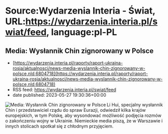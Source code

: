 # Source:Wydarzenia Interia - Świat, URL:https://wydarzenia.interia.pl/swiat/feed, language:pl-PL

## Media: Wysłannik Chin zignorowany w Polsce
 - [https://wydarzenia.interia.pl/raporty/raport-ukraina-rosja/aktualnosci/news-media-wyslannik-chin-zignorowany-w-polsce,nId,6804718](https://wydarzenia.interia.pl/raporty/raport-ukraina-rosja/aktualnosci/news-media-wyslannik-chin-zignorowany-w-polsce,nId,6804718)
 - RSS feed: https://wydarzenia.interia.pl/swiat/feed
 - date published: 2023-05-27 19:30:36+00:00

<p><a href="https://wydarzenia.interia.pl/raporty/raport-ukraina-rosja/aktualnosci/news-media-wyslannik-chin-zignorowany-w-polsce,nId,6804718"><img align="left" alt="Media: Wysłannik Chin zignorowany w Polsce" src="https://i.iplsc.com/media-wyslannik-chin-zignorowany-w-polsce/000H7FMAL79MFA4Q-C321.jpg" /></a>Li Hui, specjalny wysłannik Chin i przedstawiciel rządu do spraw Eurazji, odwiedził kilka krajów europejskich, w tym Polskę, aby wysondować możliwość podjęcia rozmów o zakończeniu wojny w Ukrainie. Niemieckie media piszą, że w Warszawie i innych stolicach spotkał się z chłodnym przyjęciem.</p><br clear="all" />

